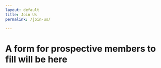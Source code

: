 ```yaml
---
layout: default
title: Join Us
permalink: /join-us/

---
```


# A form for prospective members to fill will be here